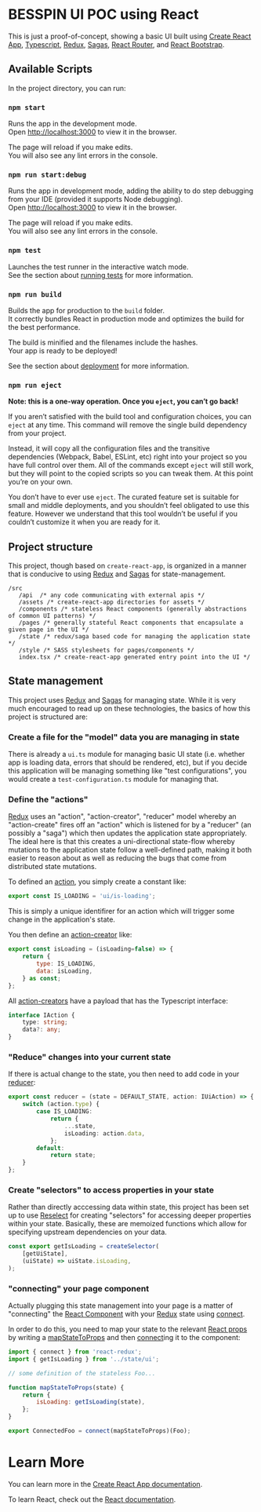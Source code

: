# BESSPIN UI POC using React

This is just a proof-of-concept, showing a basic UI built using [Create React App](https://github.com/facebook/create-react-app), [Typescript](https://www.typescriptlang.org/), [Redux](https://react-redux.js.org/), [Sagas](https://redux-saga.js.org/), [React Router](https://reacttraining.com/react-router/web/guides/quick-start), and [React Bootstrap](https://react-bootstrap.github.io/).

## Available Scripts

In the project directory, you can run:

### `npm start`

Runs the app in the development mode.<br />
Open [http://localhost:3000](http://localhost:3000) to view it in the browser.

The page will reload if you make edits.<br />
You will also see any lint errors in the console.

### `npm run start:debug`

Runs the app in development mode, adding the ability to do step debugging from your IDE (provided it supports Node debugging).<br />
Open [http://localhost:3000](http://localhost:3000) to view it in the browser.

The page will reload if you make edits.<br />
You will also see any lint errors in the console.

### `npm test`

Launches the test runner in the interactive watch mode.<br />
See the section about [running tests](https://facebook.github.io/create-react-app/docs/running-tests) for more information.

### `npm run build`

Builds the app for production to the `build` folder.<br />
It correctly bundles React in production mode and optimizes the build for the best performance.

The build is minified and the filenames include the hashes.<br />
Your app is ready to be deployed!

See the section about [deployment](https://facebook.github.io/create-react-app/docs/deployment) for more information.

### `npm run eject`

**Note: this is a one-way operation. Once you `eject`, you can’t go back!**

If you aren’t satisfied with the build tool and configuration choices, you can `eject` at any time. This command will remove the single build dependency from your project.

Instead, it will copy all the configuration files and the transitive dependencies (Webpack, Babel, ESLint, etc) right into your project so you have full control over them. All of the commands except `eject` will still work, but they will point to the copied scripts so you can tweak them. At this point you’re on your own.

You don’t have to ever use `eject`. The curated feature set is suitable for small and middle deployments, and you shouldn’t feel obligated to use this feature. However we understand that this tool wouldn’t be useful if you couldn’t customize it when you are ready for it.

## Project structure

This project, though based on `create-react-app`, is organized in a manner that is conducive to using [Redux](https://react-redux.js.org/) and [Sagas](https://redux-saga.js.org/) for state-management.

```
/src
   /api  /* any code communicating with external apis */
   /assets /* create-react-app directories for assets */
   /components /* stateless React components (generally abstractions of common UI patterns) */
   /pages /* generally stateful React components that encapsulate a given page in the UI */
   /state /* redux/saga based code for managing the application state */
   /style /* SASS stylesheets for pages/components */
   index.tsx /* create-react-app generated entry point into the UI */
```

## State management

This project uses [Redux](https://react-redux.js.org/) and [Sagas](https://redux-saga.js.org/) for managing state. While it is very much encouraged to read up on these technologies, the basics of how this project is structured are:

### Create a file for the "model" data you are managing in state

There is already a `ui.ts` module for managing basic UI state (i.e. whether app is loading data, errors that should be rendered, etc), but if you decide this application will be managing something like "test configurations", you would create a `test-configuration.ts` module for managing that.

### Define the "actions"

[Redux](https://react-redux.js.org/) uses an "action", "action-creator", "reducer" model whereby an "action-create" fires off an "action" which is listened for by a "reducer" (an possibly a "saga") which then updates the application state appropriately. The ideal here is that this creates a uni-directional state-flow whereby mutations to the application state follow a well-defined path, making it both easier to reason about as well as reducing the bugs that come from distributed state mutations.

To defined an [action](https://redux.js.org/basics/actions), you simply create a constant like:

```javascript
export const IS_LOADING = 'ui/is-loading';
```

This is simply a unique identifirer for an action which will trigger some change in the application's state.

You then define an [action-creator](https://redux.js.org/basics/actions#action-creators) like:

```javascript
export const isLoading = (isLoading=false) => {
    return {
        type: IS_LOADING,
        data: isLoading,
    } as const;
};
```

All [action-creators](https://redux.js.org/basics/actions#action-creators) have a payload that has the Typescript interface:

```typescript
interface IAction {
    type: string;
    data?: any;
}
```

### "Reduce" changes into your current state

If there is actual change to the state, you then need to add code in your [reducer](https://redux.js.org/basics/reducers):

```typescript
export const reducer = (state = DEFAULT_STATE, action: IUiAction) => {
    switch (action.type) {
        case IS_LOADING:
            return {
                ...state,
                isLoading: action.data,
            };
        default:
            return state;
    }
};
```

### Create "selectors" to access properties in your state

Rather than directly acccessing data within state, this project has been set up to use [Reselect](https://github.com/reduxjs/reselect) for creating "selectors" for accessing deeper properties within your state. Basically, these are memoized functions which allow for specifying upstream dependencies on your data.

```javascript
const export getIsLoading = createSelector(
    [getUiState],
    (uiState) => uiState.isLoading,
);
```

### "connecting" your page component

Actually plugging this state management into your page is a matter of "connecting" the [React Component](https://reactjs.org/docs/components-and-props.html) with your [Redux](https://redux.js.org/) state using [connect](https://react-redux.js.org/api/connect).

In order to do this, you need to map your state to the relevant [React props](https://reactjs.org/docs/components-and-props.html) by writing a [mapStateToProps](https://react-redux.js.org/api/connect#mapstatetoprops-state-ownprops-object) and then [connect](https://react-redux.js.org/api/connect#connect-parameters)ing it to the component:

```javascript
import { connect } from 'react-redux';
import { getIsLoading } from '../state/ui';

// some definition of the stateless Foo...

function mapStateToProps(state) {
    return {
        isLoading: getIsLoading(state),
    };
}

export ConnectedFoo = connect(mapStateToProps)(Foo);
```

# Learn More

You can learn more in the [Create React App documentation](https://facebook.github.io/create-react-app/docs/getting-started).

To learn React, check out the [React documentation](https://reactjs.org/).

<style>
  .code.highlight {
    background-color: black;
    color: white;
  }
</style>

